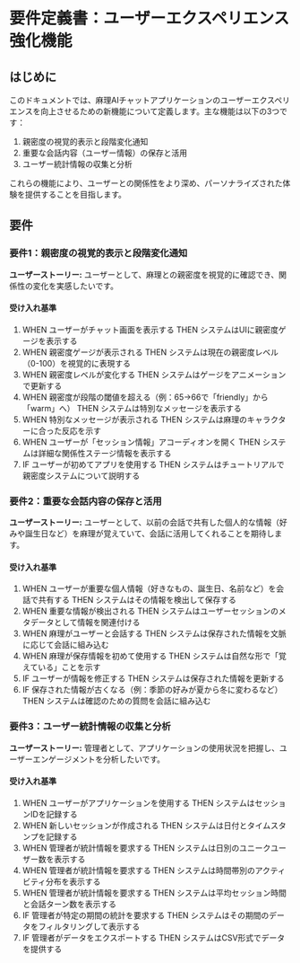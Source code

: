 # 要件定義書：ユーザーエクスペリエンス強化機能

## はじめに

このドキュメントでは、麻理AIチャットアプリケーションのユーザーエクスペリエンスを向上させるための新機能について定義します。主な機能は以下の3つです：

1. 親密度の視覚的表示と段階変化通知
2. 重要な会話内容（ユーザー情報）の保存と活用
3. ユーザー統計情報の収集と分析

これらの機能により、ユーザーとの関係性をより深め、パーソナライズされた体験を提供することを目指します。

## 要件

### 要件1：親密度の視覚的表示と段階変化通知

**ユーザーストーリー:** ユーザーとして、麻理との親密度を視覚的に確認でき、関係性の変化を実感したいです。

#### 受け入れ基準

1. WHEN ユーザーがチャット画面を表示する THEN システムはUIに親密度ゲージを表示する
2. WHEN 親密度ゲージが表示される THEN システムは現在の親密度レベル（0-100）を視覚的に表現する
3. WHEN 親密度レベルが変化する THEN システムはゲージをアニメーションで更新する
4. WHEN 親密度が段階の閾値を超える（例：65→66で「friendly」から「warm」へ） THEN システムは特別なメッセージを表示する
5. WHEN 特別なメッセージが表示される THEN システムは麻理のキャラクターに合った反応を示す
6. WHEN ユーザーが「セッション情報」アコーディオンを開く THEN システムは詳細な関係性ステージ情報を表示する
7. IF ユーザーが初めてアプリを使用する THEN システムはチュートリアルで親密度システムについて説明する

### 要件2：重要な会話内容の保存と活用

**ユーザーストーリー:** ユーザーとして、以前の会話で共有した個人的な情報（好みや誕生日など）を麻理が覚えていて、会話に活用してくれることを期待します。

#### 受け入れ基準

1. WHEN ユーザーが重要な個人情報（好きなもの、誕生日、名前など）を会話で共有する THEN システムはその情報を検出して保存する
2. WHEN 重要な情報が検出される THEN システムはユーザーセッションのメタデータとして情報を関連付ける
3. WHEN 麻理がユーザーと会話する THEN システムは保存された情報を文脈に応じて会話に組み込む
4. WHEN 麻理が保存情報を初めて使用する THEN システムは自然な形で「覚えている」ことを示す
5. IF ユーザーが情報を修正する THEN システムは保存された情報を更新する
6. IF 保存された情報が古くなる（例：季節の好みが夏から冬に変わるなど） THEN システムは確認のための質問を会話に組み込む

### 要件3：ユーザー統計情報の収集と分析

**ユーザーストーリー:** 管理者として、アプリケーションの使用状況を把握し、ユーザーエンゲージメントを分析したいです。

#### 受け入れ基準

1. WHEN ユーザーがアプリケーションを使用する THEN システムはセッションIDを記録する
2. WHEN 新しいセッションが作成される THEN システムは日付とタイムスタンプを記録する
3. WHEN 管理者が統計情報を要求する THEN システムは日別のユニークユーザー数を表示する
4. WHEN 管理者が統計情報を要求する THEN システムは時間帯別のアクティビティ分布を表示する
5. WHEN 管理者が統計情報を要求する THEN システムは平均セッション時間と会話ターン数を表示する
6. IF 管理者が特定の期間の統計を要求する THEN システムはその期間のデータをフィルタリングして表示する
7. IF 管理者がデータをエクスポートする THEN システムはCSV形式でデータを提供する